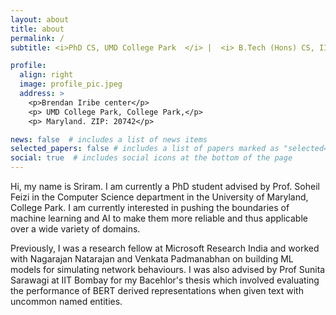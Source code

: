 ```yaml
---
layout: about
title: about
permalink: /
subtitle: <i>PhD CS, UMD College Park  </i> |  <i> B.Tech (Hons) CS, IIT Bombay. </i>

profile:
  align: right
  image: profile_pic.jpeg
  address: >
    <p>Brendan Iribe center</p>
    <p> UMD College Park, College Park,</p>
    <p> Maryland. ZIP: 20742</p>

news: false  # includes a list of news items
selected_papers: false # includes a list of papers marked as "selected={true}"
social: true  # includes social icons at the bottom of the page
---
```


Hi, my name is Sriram. I am currently a PhD student advised by Prof. Soheil Feizi in the Computer Science department in the University of Maryland, College Park. I am currently interested in pushing the boundaries of machine learning and AI to make them more reliable and thus applicable over a wide variety of domains.

Previously, I was a research fellow at Microsoft Research India and worked with Nagarajan Natarajan and Venkata Padmanabhan on building ML models for simulating network behaviours. I was also advised by Prof Sunita Sarawagi at IIT Bombay for my Bacehlor's thesis which involved evaluating the performance of BERT derived representations when given text with uncommon named entities.
